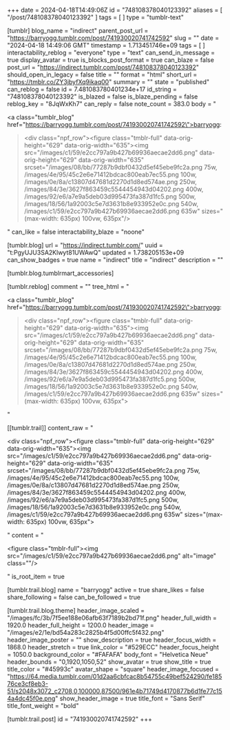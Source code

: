 +++
date = 2024-04-18T14:49:06Z
id = "748108378040123392"
aliases = [ "/post/748108378040123392" ]
tags = [ ]
type = "tumblr-text"

[tumblr]
blog_name = "indirect"
parent_post_url = "https://barryogg.tumblr.com/post/741930020741742592"
slug = ""
date = "2024-04-18 14:49:06 GMT"
timestamp = 1.713451746e+09
tags = [ ]
interactability_reblog = "everyone"
type = "text"
can_send_in_message = true
display_avatar = true
is_blocks_post_format = true
can_blaze = false
post_url = "https://indirect.tumblr.com/post/748108378040123392"
should_open_in_legacy = false
title = ""
format = "html"
short_url = "https://tmblr.co/ZY3jbyfXq9ikaq00"
summary = ""
state = "published"
can_reblog = false
id = 7.481083780401234e+17
id_string = "748108378040123392"
is_blazed = false
is_blaze_pending = false
reblog_key = "8JqWxKh7"
can_reply = false
note_count = 383.0
body = "<p><a class=\"tumblr_blog\" href=\"https://barryogg.tumblr.com/post/741930020741742592\">barryogg</a>:</p><blockquote><div class=\"npf_row\"><figure class=\"tmblr-full\" data-orig-height=\"629\" data-orig-width=\"635\"><img src=\"/images/c1/59/e2cc797a9b427b69936aecae2dd6.png\" data-orig-height=\"629\" data-orig-width=\"635\" srcset=\"/images/08/bb/77287b9dbf0432d5ef45ebe9fc2a.png 75w, /images/4e/95/45c2e6e71412bdcac800eab7ec55.png 100w, /images/0e/8a/c13807d47681d2270d1d8ed574ae.png 250w, /images/84/3e/3627f863459c5544454943d04202.png 400w, /images/92/e6/a7e9a5deb03d995473fa387d1fc5.png 500w, /images/18/56/1a92003c5e7d3631b8e933952e0c.png 540w, /images/c1/59/e2cc797a9b427b69936aecae2dd6.png 635w\" sizes=\"(max-width: 635px) 100vw, 635px\"/></figure></div></blockquote>"
can_like = false
interactability_blaze = "noone"

[tumblr.blog]
url = "https://indirect.tumblr.com/"
uuid = "t:PgyUJU3SA2Klwyt81UWAwQ"
updated = 1.738205153e+09
can_show_badges = true
name = "indirect"
title = "indirect"
description = ""

[tumblr.blog.tumblrmart_accessories]

[tumblr.reblog]
comment = ""
tree_html = "<p><a class=\"tumblr_blog\" href=\"https://barryogg.tumblr.com/post/741930020741742592\">barryogg</a>:</p><blockquote><div class=\"npf_row\"><figure class=\"tmblr-full\" data-orig-height=\"629\" data-orig-width=\"635\"><img src=\"/images/c1/59/e2cc797a9b427b69936aecae2dd6.png\" data-orig-height=\"629\" data-orig-width=\"635\" srcset=\"/images/08/bb/77287b9dbf0432d5ef45ebe9fc2a.png 75w, /images/4e/95/45c2e6e71412bdcac800eab7ec55.png 100w, /images/0e/8a/c13807d47681d2270d1d8ed574ae.png 250w, /images/84/3e/3627f863459c5544454943d04202.png 400w, /images/92/e6/a7e9a5deb03d995473fa387d1fc5.png 500w, /images/18/56/1a92003c5e7d3631b8e933952e0c.png 540w, /images/c1/59/e2cc797a9b427b69936aecae2dd6.png 635w\" sizes=\"(max-width: 635px) 100vw, 635px\"></figure></div></blockquote>"

[[tumblr.trail]]
content_raw = "<p><div class=\"npf_row\"><figure class=\"tmblr-full\" data-orig-height=\"629\" data-orig-width=\"635\"><img src=\"/images/c1/59/e2cc797a9b427b69936aecae2dd6.png\" data-orig-height=\"629\" data-orig-width=\"635\" srcset=\"/images/08/bb/77287b9dbf0432d5ef45ebe9fc2a.png 75w, /images/4e/95/45c2e6e71412bdcac800eab7ec55.png 100w, /images/0e/8a/c13807d47681d2270d1d8ed574ae.png 250w, /images/84/3e/3627f863459c5544454943d04202.png 400w, /images/92/e6/a7e9a5deb03d995473fa387d1fc5.png 500w, /images/18/56/1a92003c5e7d3631b8e933952e0c.png 540w, /images/c1/59/e2cc797a9b427b69936aecae2dd6.png 635w\" sizes=\"(max-width: 635px) 100vw, 635px\"></figure></div></p>"
content = "<p><figure class=\"tmblr-full\"><img src=\"/images/c1/59/e2cc797a9b427b69936aecae2dd6.png\" alt=\"image\" class=\"\"/></figure></p>"
is_root_item = true

[tumblr.trail.blog]
name = "barryogg"
active = true
share_likes = false
share_following = false
can_be_followed = true

[tumblr.trail.blog.theme]
header_image_scaled = "/images/fc/3b/7f5ee188e06afb63f7189b2bd71f.png"
header_full_width = 1920.0
header_full_height = 1200.0
header_image = "/images/e2/1e/bd54a283c2825b4f5d00ffc5f432.png"
header_image_poster = ""
show_description = true
header_focus_width = 1868.0
header_stretch = true
link_color = "#529ECC"
header_focus_height = 1050.0
background_color = "#FAFAFA"
body_font = "Helvetica Neue"
header_bounds = "0,1920,1050,52"
show_avatar = true
show_title = true
title_color = "#45993c"
avatar_shape = "square"
header_image_focused = "https://64.media.tumblr.com/01d2aa6cbfcac8b54755c49bef524290/fe18576ce3cf8eb3-51/s2048x3072_c2708,0,100000,87500/961e4b71749d4170877b6d1fe77c154a4dc45f0e.png"
show_header_image = true
title_font = "Sans Serif"
title_font_weight = "bold"

[tumblr.trail.post]
id = "741930020741742592"
+++
